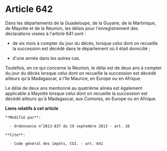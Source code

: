 # Article 642

Dans les départements de la Guadeloupe, de la Guyane, de la Martinique, de Mayotte et de la Réunion, les délais pour
l'enregistrement des déclarations visées à l'article 641 sont :

- de six mois à compter du jour du décès, lorsque celui dont on recueille la succession est décédé dans le département où il
était domicilié ;

- d'une année dans les autres cas. 

Toutefois, en ce qui concerne la Réunion, le délai est de deux ans à compter du jour du décès lorsque celui dont on recueille
la succession est décédé ailleurs qu'à Madagascar, à l'île Maurice, en Europe ou en Afrique. 

Le délai de deux ans mentionné au quatrième alinéa est également applicable à Mayotte lorsque celui dont on recueille la
succession est décédé ailleurs qu'à Madagascar, aux Comores, en Europe ou en Afrique.

**Liens relatifs à cet article**

	**Modifié par**:

	  - Ordonnance n°2013-837 du 19 septembre 2013 - art. 26

	**Cite**:

	  - Code général des impôts, CGI. - art. 641
